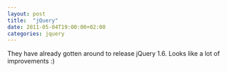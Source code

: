 ```yaml
---
layout: post
title:  "jQuery"
date: 2011-05-04T19:00:00+02:00
categories: jquery
---
```


They have already gotten around to release jQuery 1.6. Looks like a lot of improvements :)
<div style="clear: both;"></div>